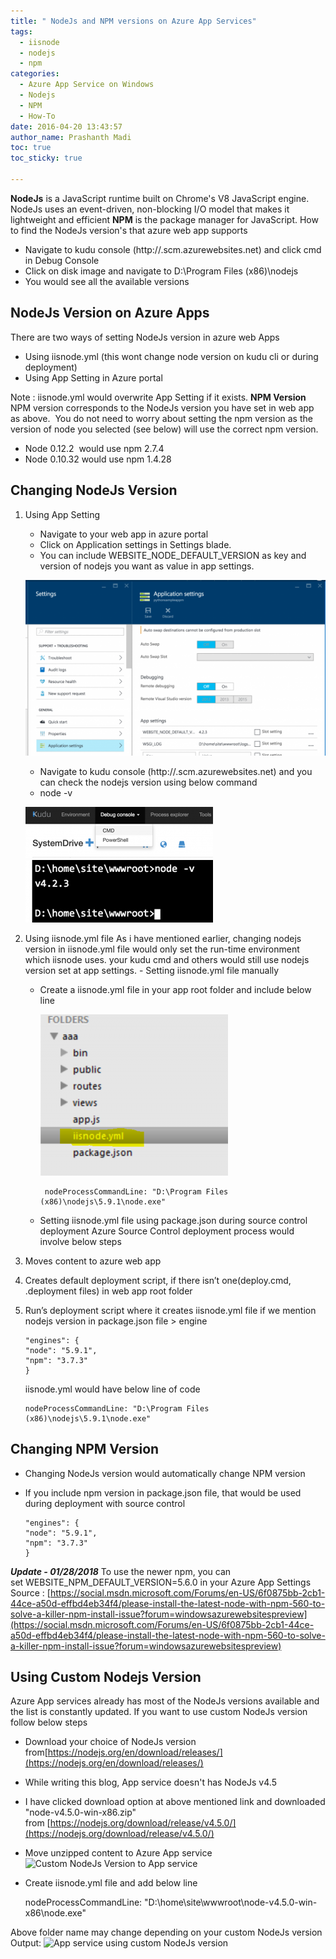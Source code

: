 ```yaml
---
title: " NodeJs and NPM versions on Azure App Services"
tags:
  - iisnode
  - nodejs
  - npm
categories:
  - Azure App Service on Windows
  - Nodejs
  - NPM
  - How-To
date: 2016-04-20 13:43:57
author_name: Prashanth Madi
toc: true
toc_sticky: true

---
```


**NodeJs** is a JavaScript runtime built on Chrome's V8 JavaScript engine. NodeJs uses an event-driven, non-blocking I/O model that makes it lightweight and efficient **NPM** is the package manager for JavaScript. How to find the NodeJs version's that azure web app supports

*   Navigate to kudu console (http://<sitename>.scm.azurewebsites.net) and click cmd in Debug Console
*   Click on disk image and navigate to D:\\Program Files (x86)\\nodejs
*   You would see all the available versions

## NodeJs Version on Azure Apps 

There are two ways of setting NodeJs version in azure web Apps

*   Using iisnode.yml (this wont change node version on kudu cli or during deployment)
*   Using App Setting in Azure portal

Note : iisnode.yml would overwrite App Setting if it exists. **NPM Version** NPM version corresponds to the NodeJs version you have set in web app as above.  You do not need to worry about setting the npm version as the version of node you selected (see below) will use the correct npm version.

*   Node 0.12.2  would use npm 2.7.4
*   Node 0.10.32 would use npm 1.4.28

## Changing NodeJs Version

1. Using App Setting

   - Navigate to your web app in azure portal
   - Click on Application settings in Settings blade.
   - You can include WEBSITE\_NODE\_DEFAULT_VERSION as key and  version of nodejs you want as value in app settings.

    [![Screen Shot 2016-04-20 at 10.32.35 AM](/media/2016/04/Screen-Shot-2016-04-20-at-10.32.35-AM-1024x600.png)](/media/2016/04/Screen-Shot-2016-04-20-at-10.32.35-AM.png)

   - Navigate to kudu console (http://<sitename>.scm.azurewebsites.net) and you can check the nodejs version using below command
    *   node -v

    [![Screen Shot 2016-04-20 at 10.33.56 AM](/media/2016/04/Screen-Shot-2016-04-20-at-10.33.56-AM-300x82.png)](/media/2016/04/Screen-Shot-2016-04-20-at-10.33.56-AM.png) [![Screen Shot 2016-04-20 at 10.37.16 AM](/media/2016/04/Screen-Shot-2016-04-20-at-10.37.16-AM-300x100.png)](/media/2016/04/Screen-Shot-2016-04-20-at-10.37.16-AM.png) 
    
2. Using iisnode.yml file As i have mentioned earlier, changing nodejs version in iisnode.yml file would only set the run-time environment which iisnode uses. your kudu cmd and others would still use nodejs version set at app settings. - Setting iisnode.yml file manually

   - Create a iisnode.yml file in your app root folder and include below line

     [![iisnode](/media/2016/04/iisnode-300x258.png)](/media/2016/04/iisnode.png)

          nodeProcessCommandLine: "D:\Program Files (x86)\nodejs\5.9.1\node.exe"

   - Setting iisnode.yml file using package.json during source control deployment Azure Source Control deployment process would involve below steps

1.  Moves content to azure web app
2.  Creates default deployment script, if there isn’t one(deploy.cmd, .deployment files) in web app root folder
3.  Run’s deployment script where it creates iisnode.yml file if we mention nodejs version in package.json file > engine

        "engines": {
        "node": "5.9.1",
        "npm": "3.7.3"
        }

    iisnode.yml would have below line of code

        nodeProcessCommandLine: "D:\Program Files (x86)\nodejs\5.9.1\node.exe"

## Changing NPM Version

*   Changing NodeJs version would automatically change NPM version
*   If you include npm version in package.json file, that would be used during deployment with source control

        "engines": {
        "node": "5.9.1",
        "npm": "3.7.3"
        }

_**Update - 01/28/2018**_ To use the newer npm, you can set WEBSITE\_NPM\_DEFAULT_VERSION=5.6.0 in your Azure App Settings Source : [https://social.msdn.microsoft.com/Forums/en-US/6f0875bb-2cb1-44ce-a50d-effbd4eb34f4/please-install-the-latest-node-with-npm-560-to-solve-a-killer-npm-install-issue?forum=windowsazurewebsitespreview](https://social.msdn.microsoft.com/Forums/en-US/6f0875bb-2cb1-44ce-a50d-effbd4eb34f4/please-install-the-latest-node-with-npm-560-to-solve-a-killer-npm-install-issue?forum=windowsazurewebsitespreview)

## Using Custom Nodejs Version

Azure App services already has most of the NodeJs versions available and the list is constantly updated. If you want to use custom NodeJs version follow below steps

*   Download your choice of NodeJs version from[https://nodejs.org/en/download/releases/](https://nodejs.org/en/download/releases/)
*   While writing this blog, App service doesn't has NodeJs v4.5
*   I have clicked download option at above mentioned link and downloaded "node-v4.5.0-win-x86.zip" from [https://nodejs.org/download/release/v4.5.0/](https://nodejs.org/download/release/v4.5.0/)
*   Move unzipped content to Azure App service![Custom NodeJs Version to App service](http://prmadi.com/content/images/2016/09/Screen-Shot-2016-09-09-at-3-28-33-PM.png)
*   Create iisnode.yml file and add below line

    nodeProcessCommandLine: "D:\home\site\wwwroot\node-v4.5.0-win-x86\node.exe"  
    

Above folder name may change depending on your custom NodeJs version Output: ![App service using custom NodeJs version](http://prmadi.com/content/images/2016/09/Screen-Shot-2016-09-09-at-3-32-49-PM.png)